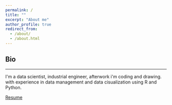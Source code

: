 ```yaml
---
permalink: /
title: ""
excerpt: "About me"
author_profile: true
redirect_from:
  - /about/
  - /about.html
---
```


## Bio
---
I'm a data scientist, industrial engineer, afterwork i'm coding and drawing. with experience in data management and data cisualization using R and Python.

[Resume](https://hamzawhite.github.io/cv/)
